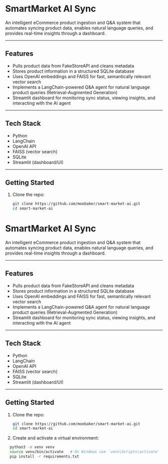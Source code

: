 # SmartMarket AI Sync

An intelligent eCommerce product ingestion and Q&A system that automates syncing product data, enables natural language queries, and provides real-time insights through a dashboard.

---

## Features

- Pulls product data from FakeStoreAPI and cleans metadata
- Stores product information in a structured SQLite database
- Uses OpenAI embeddings and FAISS for fast, semantically relevant vector search
- Implements a LangChain-powered Q&A agent for natural language product queries (Retrieval-Augmented Generation)
- Streamlit dashboard for monitoring sync status, viewing insights, and interacting with the AI agent

---

## Tech Stack

- Python
- LangChain
- OpenAI API
- FAISS (vector search)
- SQLite
- Streamlit (dashboard/UI)

---

## Getting Started

1. Clone the repo:
   ```bash
   git clone https://github.com/moebaker/smart-market-ai.git
   cd smart-market-ai
# SmartMarket AI Sync

An intelligent eCommerce product ingestion and Q&A system that automates syncing product data, enables natural language queries, and provides real-time insights through a dashboard.

---

## Features

- Pulls product data from FakeStoreAPI and cleans metadata
- Stores product information in a structured SQLite database
- Uses OpenAI embeddings and FAISS for fast, semantically relevant vector search
- Implements a LangChain-powered Q&A agent for natural language product queries (Retrieval-Augmented Generation)
- Streamlit dashboard for monitoring sync status, viewing insights, and interacting with the AI agent

---

## Tech Stack

- Python
- LangChain
- OpenAI API
- FAISS (vector search)
- SQLite
- Streamlit (dashboard/UI)

---

## Getting Started

1. Clone the repo:
   ```bash
   git clone https://github.com/moebaker/smart-market-ai.git
   cd smart-market-ai
2. Create and activate a virtual environment:
  ```bash
    python3 -m venv venv
    source venv/bin/activate   # On Windows use `venv\Scripts\activate`
    pip install -r requirements.txt
